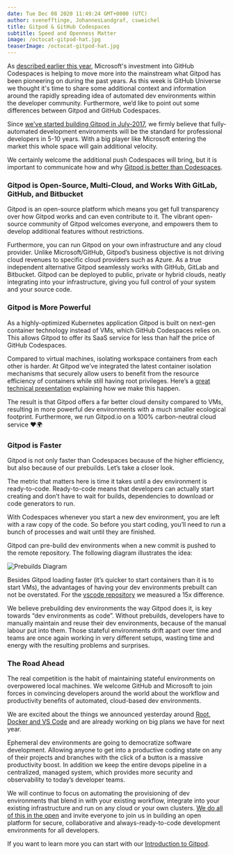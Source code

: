 ```yaml
---
date: Tue Dec 08 2020 11:49:24 GMT+0000 (UTC)
author: svenefftinge, JohannesLandgraf, csweichel
title: Gitpod & GitHub Codespaces
subtitle: Speed and Openness Matter
image: /octocat-gitpod-hat.jpg
teaserImage: /octocat-gitpod-hat.jpg
---
```


As [described earlier this year](/blog/github-codespaces/), Microsoft's investment into GitHub Codespaces is helping to move more into the mainstream what Gitpod has been pioneering on during the past years. As this week is GitHub Universe we thought it's time to share some additional context and information around the rapidly spreading idea of automated dev environments within the developer community. Furthermore, we’d like to point out some differences between Gitpod and GitHub Codespaces.

Since [we've started building Gitpod in July-2017](/blog/gitpod-online-ide/), we firmly believe that fully-automated development environments will be the standard for professional developers in 5-10 years. With a big player like Microsoft entering the market this whole space will gain additional velocity.

We certainly welcome the additional push Codespaces will bring, but it is important to communicate how and why [Gitpod is better than Codespaces](/gitpod-vs-github-codespaces/).

### Gitpod is Open-Source, Multi-Cloud, and Works With GitLab, GitHub, and Bitbucket

Gitpod is an open-source platform which means you get full transparency over how Gitpod works and can even contribute to it. The vibrant open-source community of Gitpod welcomes everyone, and empowers them to develop additional features without restrictions. 

Furthermore, you can run Gitpod on your own infrastructure and any cloud provider. Unlike Microsoft/GitHub, Gitpod’s business objective is not driving cloud revenues to specific cloud providers such as Azure. As a true independent alternative Gitpod seamlessly works with GitHub, GitLab and Bitbucket. Gitpod can be deployed to public, private or hybrid clouds, neatly integrating into your infrastructure, giving you full control of your system and your source code.

### Gitpod is More Powerful 

As a highly-optimized Kubernetes application Gitpod is built on next-gen container technology instead of VMs, which GitHub Codespaces relies on. This allows Gitpod to offer its SaaS service for less than half the price of GitHub Codespaces.

Compared to virtual machines, isolating workspace containers from each other is harder. At Gitpod we’ve integrated the latest container isolation mechanisms that securely allow users to benefit from the resource efficiency of containers while still having root privileges. Here’s a [great technical presentation](https://youtu.be/l4I2TVAnBuw?t=174) explaining how we make this happen.

The result is that Gitpod offers a far better cloud density compared to VMs, resulting in more powerful dev environments with a much smaller ecological footprint. Furthermore, we run Gitpod.io on a 100% carbon-neutral cloud service ❤️🌍

### Gitpod is Faster 

Gitpod is not only faster than Codespaces because of the higher efficiency, but also because of our prebuilds. Let’s take a closer look.

The metric that matters here is time it takes until a dev environment is ready-to-code. Ready-to-code means that developers can actually start creating and don’t have to wait for builds, dependencies to download or code generators to run.

With Codespaces whenever you start a new dev environment, you are left with a raw copy of the code. So before you start coding, you’ll need to run a bunch of processes and wait until they are finished. 

Gitpod can pre-build dev environments when a new commit is pushed to the remote repository. The following diagram illustrates the idea:

![Prebuilds Diagram](https://user-images.githubusercontent.com/372735/101493570-870aa000-3966-11eb-9fe1-e32eb80449f0.png)

Besides Gitpod loading faster (it’s quicker to start containers than it is to start VMs), the advantages of having your dev environments prebuilt can not be overstated. For the [vscode repository](https://github.com/gitpod-io/vscode) we measured a 15x difference.

We believe prebuilding dev environments the way Gitpod does it, is key towards “dev environments as code”. Without prebuilds, developers have to manually maintain and reuse their dev environments, because of the manual labour put into them. Those stateful environments drift apart over time and teams are once again working in very different setups, wasting time and energy with the resulting problems and surprises.

### The Road Ahead

The real competition is the habit of maintaining stateful environments on overpowered local machines. We welcome GitHub and Microsoft to join forces in convincing developers around the world about the workflow and productivity benefits of automated, cloud-based dev environments. 

We are excited about the things we announced yesterday around [Root, Docker and VS Code](https://www.gitpod.io/blog/root-docker-and-vscode/) and are already working on big plans we have for next year. 

Ephemeral dev environments are going to democratize software development. Allowing anyone to get into a productive coding state on any of their projects and branches with the click of a button is a massive productivity boost. In addition we keep the entire devops pipeline in a centralized, managed system, which provides more security and observability to today’s developer teams.

We will continue to focus on automating the provisioning of dev environments that blend in with your existing workflow, integrate into your existing infrastructure and run on any cloud or your own clusters. [We do all of this in the open](https://github.com/gitpod-io/gitpod) and invite everyone to join us in building an open platform for secure, collaborative and always-ready-to-code development environments for all developers.

If you want to learn more you can start with our [Introduction to Gitpod](http://gitpod.io/docs/). 

